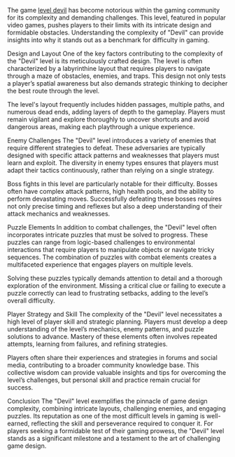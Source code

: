The game [level devil](https://leveldevildash.com/) has become notorious within the gaming community for its complexity and demanding challenges. This level, featured in popular video games, pushes players to their limits with its intricate design and formidable obstacles. Understanding the complexity of "Devil" can provide insights into why it stands out as a benchmark for difficulty in gaming.

Design and Layout
One of the key factors contributing to the complexity of the "Devil" level is its meticulously crafted design. The level is often characterized by a labyrinthine layout that requires players to navigate through a maze of obstacles, enemies, and traps. This design not only tests a player’s spatial awareness but also demands strategic thinking to decipher the best route through the level.

The level's layout frequently includes hidden passages, multiple paths, and numerous dead ends, adding layers of depth to the gameplay. Players must remain vigilant and explore thoroughly to uncover shortcuts and avoid dangerous areas, making each playthrough a unique experience.

Enemy Challenges
The "Devil" level introduces a variety of enemies that require different strategies to defeat. These adversaries are typically designed with specific attack patterns and weaknesses that players must learn and exploit. The diversity in enemy types ensures that players must adapt their tactics continuously, rather than relying on a single strategy.

Boss fights in this level are particularly notable for their difficulty. Bosses often have complex attack patterns, high health pools, and the ability to perform devastating moves. Successfully defeating these bosses requires not only precise timing and reflexes but also a deep understanding of their attack mechanics and weaknesses.

Puzzle Elements
In addition to combat challenges, the "Devil" level often incorporates intricate puzzles that must be solved to progress. These puzzles can range from logic-based challenges to environmental interactions that require players to manipulate objects or navigate tricky sequences. The combination of puzzles with combat elements creates a multifaceted experience that engages players on multiple levels.

Solving these puzzles typically demands attention to detail and a thorough exploration of the environment. Missing a critical clue or failing to execute a puzzle correctly can lead to frustrating setbacks, adding to the level’s overall difficulty.

Player Strategy and Skill
The complexity of the "Devil" level necessitates a high level of player skill and strategic planning. Players must develop a deep understanding of the level’s mechanics, enemy patterns, and puzzle solutions to advance. Mastery of these elements often involves repeated attempts, learning from failures, and refining strategies.

Players often share their experiences and strategies in forums and social media, contributing to a broader community knowledge base. This collective wisdom can provide valuable insights and tips for overcoming the level’s challenges, but personal skill and practice remain crucial for success.

Conclusion
The "Devil" level exemplifies the pinnacle of game design complexity, combining intricate layouts, challenging enemies, and engaging puzzles. Its reputation as one of the most difficult levels in gaming is well-earned, reflecting the skill and perseverance required to conquer it. For players seeking a formidable test of their gaming prowess, the "Devil" level stands as a significant milestone and a testament to the art of challenging game design.